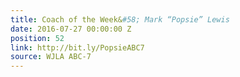 ```yaml
---
title: Coach of the Week&#58; Mark “Popsie” Lewis
date: 2016-07-27 00:00:00 Z
position: 52
link: http://bit.ly/PopsieABC7
source: WJLA ABC-7
---
```


